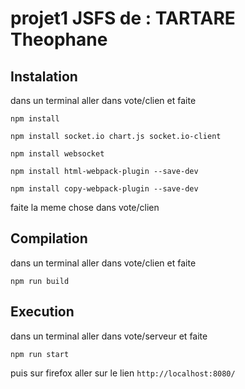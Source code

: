 # projet1 JSFS de : TARTARE Theophane

## Instalation 
dans un terminal aller dans vote/clien et faite 

```
npm install

npm install socket.io chart.js socket.io-client

npm install websocket

npm install html-webpack-plugin --save-dev

npm install copy-webpack-plugin --save-dev

```

faite la meme chose dans vote/clien



## Compilation 
dans un terminal aller dans vote/clien et faite 

``` npm run build ```


## Execution
dans un terminal aller dans vote/serveur et faite 

``` npm run start ```

puis sur firefox aller sur le lien ``` http://localhost:8080/ ``` 







